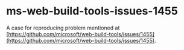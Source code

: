# ms-web-build-tools-issues-1455
A case for reproducing problem mentioned at [https://github.com/microsoft/web-build-tools/issues/1455](https://github.com/microsoft/web-build-tools/issues/1455).
